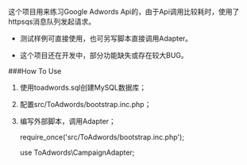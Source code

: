 这个项目用来练习Google Adwords Api的，由于Api调用比较耗时，使用了httpsqs消息队列发起请求。

- 测试样例可直接使用，也可另写脚本直接调用Adapter。

- 这个项目还在开发中，部分功能缺失或存在较大BUG。

###How To Use
1. 使用toadwords.sql创建MySQL数据库；

2. 配置src/ToAdwords/bootstrap.inc.php；
3. 编写外部脚本，调用Adapter；

	require_once('src/ToAdwords/bootstrap.inc.php');

	use ToAdwords\CampaignAdapter;

